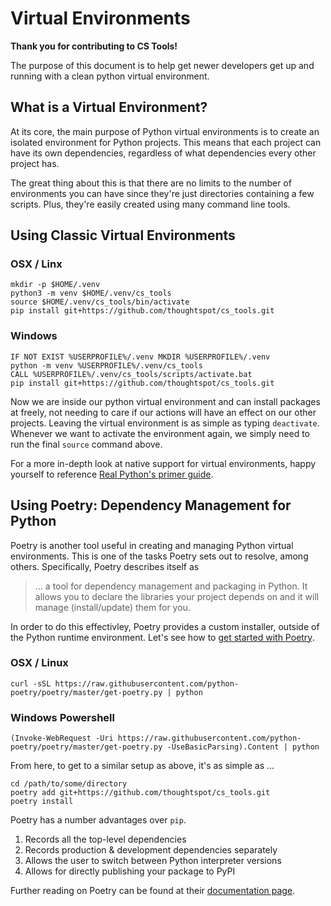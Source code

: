 # Virtual Environments

**Thank you for contributing to CS Tools!**

The purpose of this document is to help get newer developers get up and running with a
clean python virtual environment.

## What is a Virtual Environment?

At its core, the main purpose of Python virtual environments is to create an isolated
environment for Python projects. This means that each project can have its own
dependencies, regardless of what dependencies every other project has.

The great thing about this is that there are no limits to the number of environments you
can have since they're just directories containing a few scripts. Plus, they're easily
created using many command line tools.

## Using Classic Virtual Environments

### OSX / Linx
```console
mkdir -p $HOME/.venv
python3 -m venv $HOME/.venv/cs_tools
source $HOME/.venv/cs_tools/bin/activate
pip install git+https://github.com/thoughtspot/cs_tools.git
```

### Windows
```console
IF NOT EXIST %USERPROFILE%/.venv MKDIR %USERPROFILE%/.venv
python -m venv %USERPROFILE%/.venv/cs_tools
CALL %USERPROFILE%/.venv/cs_tools/scripts/activate.bat
pip install git+https://github.com/thoughtspot/cs_tools.git
```

Now we are inside our python virtual environment and can install packages at freely,
not needing to care if our actions will have an effect on our other projects. Leaving
the virtual environment is as simple as typing `deactivate`. Whenever we want to
activate the environment again, we simply need to run the final `source` command above.

For a more in-depth look at native support for virtual environments, happy yourself to
reference [Real Python's primer guide][real-python-venv].

## Using Poetry: Dependency Management for Python

Poetry is another tool useful in creating and managing Python virtual environments. This
is one of the tasks Poetry sets out to resolve, among others. Specifically, Poetry
describes itself as 

> ... a tool for dependency management and packaging in Python. It allows you to declare
the libraries your project depends on and it will manage (install/update) them for you.

In order to do this effectivley, Poetry provides a custom installer, outside of the
Python runtime environment. Let's see how to [get started with Poetry][poetry-install].

### OSX / Linux
```
curl -sSL https://raw.githubusercontent.com/python-poetry/poetry/master/get-poetry.py | python
```

### Windows Powershell
```
(Invoke-WebRequest -Uri https://raw.githubusercontent.com/python-poetry/poetry/master/get-poetry.py -UseBasicParsing).Content | python
```

From here, to get to a similar setup as above, it's as simple as ...
```console
cd /path/to/some/directory
poetry add git+https://github.com/thoughtspot/cs_tools.git
poetry install
```

Poetry has a number advantages over `pip`.

1. Records all the top-level dependencies
2. Records production & development dependencies separately
3. Allows the user to switch between Python interpreter versions
3. Allows for directly publishing your package to PyPI

Further reading on Poetry can be found at their [documentation page][poetry-usage].

[poetry-install]: https://python-poetry.org/docs/#installation
[real-python-venv]: https://realpython.com/python-virtual-environments-a-primer/
[poetry-usage]: https://python-poetry.org/docs/basic-usage/
